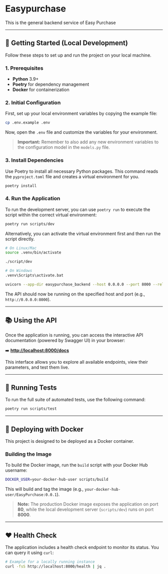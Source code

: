 # Easypurchase

This is the general backend service of Easy Purchase

-----

## 🚀 Getting Started (Local Development)

Follow these steps to set up and run the project on your local machine.

### 1. Prerequisites

  * **Python** 3.9+
  * **Poetry** for dependency management
  * **Docker** for containerization

### 2. Initial Configuration

First, set up your local environment variables by copying the example file:

```bash
cp .env.example .env
```

Now, open the `.env` file and customize the variables for your environment.

> **Important:** Remember to also add any new environment variables to the configuration model in the `models.py` file.

### 3. Install Dependencies

Use Poetry to install all necessary Python packages. This command reads the `pyproject.toml` file and creates a virtual environment for you.

```bash
poetry install
```

### 4. Run the Application

To run the development server, you can use `poetry run` to execute the script within the correct virtual environment:

```bash
poetry run scripts/dev
```

Alternatively, you can activate the virtual environment first and then run the script directly.

```bash
# On Linux/Mac
source .venv/bin/activate

./script/dev
```

```bash
# On Windows
.venv\Scripts\activate.bat

uvicorn --app-dir easypurchase_backend --host 0.0.0.0 --port 8000 --reload main:app
```

The API should now be running on the specified host and port (e.g., `http://0.0.0.0:8000`).

-----

## 📚 Using the API

Once the application is running, you can access the interactive API documentation (powered by Swagger UI) in your browser:

➡️ **[http://localhost:8000/docs](http://localhost:8000/docs)**

This interface allows you to explore all available endpoints, view their parameters, and test them live.

-----

## 🧪 Running Tests

To run the full suite of automated tests, use the following command:

```bash
poetry run scripts/test
```

-----

## 🐳 Deploying with Docker

This project is designed to be deployed as a Docker container.

### Building the Image

To build the Docker image, run the `build` script with your Docker Hub username:

```bash
DOCKER_USER=your-docker-hub-user scripts/build
```

This will build and tag the image (e.g., `your-docker-hub-user/EasyPurchase:0.0.1`).

> **Note:** The production Docker image exposes the application on port **80**, while the local development server (`scripts/dev`) runs on port **8000**.

-----

## ❤️ Health Check

The application includes a health check endpoint to monitor its status. You can query it using `curl`:

```bash
# Example for a locally running instance
curl -fsS http://localhost:8000/health | jq .
```
